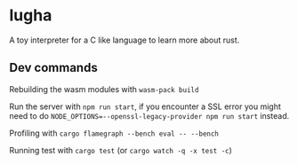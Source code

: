 # lugha

A toy interpreter for a C like language to learn more about rust.

## Dev commands

Rebuilding the wasm modules with `wasm-pack build`

Run the server with `npm run start`, if you encounter a SSL error you might need to do `NODE_OPTIONS=--openssl-legacy-provider npm run start` instead.

Profiling with `cargo flamegraph --bench eval -- --bench`

Running test with `cargo test` (or `cargo watch -q -x test -c`)
